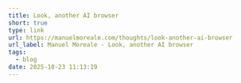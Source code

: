 ```yaml
---
title: Look, another AI browser
short: true
type: link
url: https://manuelmoreale.com/thoughts/look-another-ai-browser
url_label: Manuel Moreale - Look, another AI browser
tags:
  - blog
date: 2025-10-23 11:13:19
---
```

